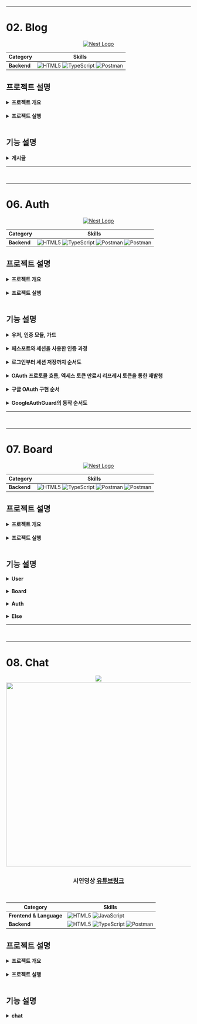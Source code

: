- - -
# 02. Blog

<div align="center">
      <a href="http://nestjs.com/" target="blank"><img src="https://nestjs.com/img/logo-small.svg" width="200" alt="Nest Logo" /></a>

  | **Category** |**Skills**| 
  |-------------|---------|
  |**Backend**| ![HTML5](https://img.shields.io/badge/NestJS-E0234E?style=for-the-badge&logo=NestJS&logoColor=white) ![TypeScript](https://img.shields.io/badge/TypeScript-3178C6?style=for-the-badge&logo=TypeScript&logoColor=white) ![Postman](https://img.shields.io/badge/postman-FF6C37.svg?&style=for-the-badge&logo=postman&logoColor=white)|
</div>

## 프로젝트 설명
<details>
	<summary><b> 프로젝트 개요</b></summary>
    <ul>
        <li>NestJS로 Blog API 만들기, 의존성 주입, 몽고DB 연동하기 연습
        </li>
        <li>Blog글 객체에 대한 생성, 조회, 전체조회, 수정, 삭제, 전체삭제기능 API
        </li>
    </ul>
</details>

<br>

<details>
	<summary><b> 프로젝트 실행</b></summary>

```bash
# Prerequisites: npm, node, MongoDB Connection URL
git clone https://github.com/MpqM/NestJS_Blog.git
cd {project}
npm install
# Change YOUR MONGODB CONNECTION STRING in ./src/app.moudle.ts
# development
npm run start
# watch mode
npm run start:dev
# production mode
npm run start:prod
# unit tests
npm run test
# e2e tests
npm run test:e2e
# test coverage
npm run test:cov
```
</details>

<br>

## 기능 설명
<details>
	<summary><b> 게시글 </b></summary>
    <ul>
        <li>getAllPost(): 모든 블로그 글 가져오기
        </li>
        <li>createPost(): 새로운 블로그 글 작성
        </li>
        <li>getPost(): 특정 ID의 블로그 글 가져오기
        </li>
        <li>deletePost(): 특정 ID의 블로그 글 삭제
        </li>
        <li>deleteAllPost(): 모든 블로그 글 삭제
        </li>
        <li>updatePost(): 특정 ID의 블로그 글 업데이트
        </li>
        <li>postman collection으로 테스트 가능
        </li>
    </ul>
</details>

- - -

<br>

- - -

# 06. Auth
<div align="center">
      <a href="http://nestjs.com/" target="blank"><img src="https://nestjs.com/img/logo-small.svg" width="200" alt="Nest Logo" /></a>

  | **Category** |**Skills**| 
  |-------------|---------|
  |**Backend**| ![HTML5](https://img.shields.io/badge/NestJS-E0234E?style=for-the-badge&logo=NestJS&logoColor=white) ![TypeScript](https://img.shields.io/badge/TypeScript-3178C6?style=for-the-badge&logo=TypeScript&logoColor=white) ![Postman](https://img.shields.io/badge/postman-FF6C37.svg?&style=for-the-badge&logo=postman&logoColor=white) ![Postman](https://img.shields.io/badge/sqlite-003B57.svg?&style=for-the-badge&logo=sqlite&logoColor=white) |
</div>

## 프로젝트 설명
<details>
	<summary><b> 프로젝트 개요</b></summary>
    <ul>
        <li>유저생성, 조회, 전체조회, 수정, 삭제, 전체삭제기능 API 사용자 모듈, Sqlite DB를 이용
        </li>
        <li>파이프로 유효성검증(Validataion Pipe, Guard, class-validator), Guard를 통한 핸드러 메서드 전 인증검증
        </li>
        <li>로그인, 회원가입 API 인증모듈에서 쿠키, 세션과 PassPort(Strategy, Session Serializer)을 사용한 인증 구현
        </li>
        <li>
        OAuth2.0을 활용한 구글 로그인 인증, GoogleAuthGuard를 통해 세션 사용
        </li>
    </ul>
</details>

<br>

<details>
	<summary><b> 프로젝트 실행</b></summary>

```bash
# prerequisites: npm, node, sqlite viewr vscode extension
# execution
git clone https://github.com/MpqM/NestJS_Auth.git
cd {project}
npm install
npm run start
# test
http://localhost:3000/auth/logingoogle
http://localhost:3000/auth/testloginsession
```
</details>

<br>

## 기능 설명
<details>
	<summary><b> 유저, 인증 모듈, 가드</b></summary>
  <p align ="center">
    <img src ="../wiki-images/nestjs/nestjs-auth-1.png"/>
  </p>
</details>
<br>
<details>
	<summary><b> 페스포트와 세션을 사용한 인증 과정</b></summary>
  <p align ="center">
    <img src ="../wiki-images/nestjs/nestjs-auth-2.png"/>
  </p>
</details>
<br>
<details>
	<summary><b> 로그인부터 세션 저장까지 순서도</b></summary>
  <p align ="center">
    <img src ="../wiki-images/nestjs/nestjs-auth-3.png"/>
  </p>
</details>
<br>
<details>
	<summary><b> OAuth 프로토콜 흐름, 엑세스 토큰 만료시 리프레시 토큰을 통한 재발행 </b></summary>
  <p align ="center">
    <img src ="../wiki-images/nestjs/nestjs-auth-4.png"/>
  </p>
</details>
<br>
<details>
	<summary><b> 구글 OAuth 구현 순서 </b></summary>
  <p align ="center">
    <img src ="../wiki-images/nestjs/nestjs-auth-5.png"/>
  </p>
</details>
<br>
<details>
	<summary><b> GoogleAuthGuard의 동작 순서도 </b></summary>
  <p align ="center">
    <img src ="../wiki-images/nestjs/nestjs-auth-6.png"/>
  </p>
</details>

- - -

<br>

- - -

# 07. Board
<div align="center">
      <a href="http://nestjs.com/" target="blank"><img src="https://nestjs.com/img/logo-small.svg" width="200" alt="Nest Logo" /></a>

  | **Category** |**Skills**| 
  |-------------|---------|
  |**Backend**| ![HTML5](https://img.shields.io/badge/NestJS-E0234E?style=for-the-badge&logo=NestJS&logoColor=white) ![TypeScript](https://img.shields.io/badge/TypeScript-3178C6?style=for-the-badge&logo=TypeScript&logoColor=white) ![Postman](https://img.shields.io/badge/postman-FF6C37.svg?&style=for-the-badge&logo=postman&logoColor=white) ![Postman](https://img.shields.io/badge/postgresql-4169E1.svg?&style=for-the-badge&logo=postgresql&logoColor=white)|
</div>

## 프로젝트 설명
<details>
	<summary><b> 프로젝트 개요</b></summary>
    <ul>
        <li>인증된 사용자가 작성한 게시글은 사용자에게 종속된 접근권한 분리형 게시판 서비스
        </li>
        <li>게시글, 유저 API, 관계형 데이터 베이스인 Postgresql로 권한분리 구현
        </li>
        <li>인증 API, Passport(Jwt-Strategy), Jwt accessToken을 사용한 인증 구현
        </li>
    </ul>
</details>

<br>

<details>
	<summary><b> 프로젝트 실행</b></summary>

```bash
# Prerequisites: npm, node, Postgresql
# execution
git clone https://github.com/MpqM/NestJS_Board.git
npm install
npm run start
```

</details>

<br>

## 기능 설명
<details>
	<summary><b> User </b></summary>
    <ul>
        <li>createUser: 사용자 엔티티 생성 및 저장
        </li>
        <li>getUser: 주어진 이메일을 이용해 사용자 조회
        </li>
        <li>getAllUser: 모든 사용자 조회 후 반환
        </li>
        <li>updateUser: 주어진 이메일을 이용해 사용자 조회 후 사용자 객체 비밀번호 해시 후 업데이트
        </li>
        <li>deleteUser: 주어진 이메일을 이용해 사용자 삭제
        </li>
    </ul>
</details>
<br>
<details>
	<summary><b> Board</b></summary>
    <ul>
        <li>createBoard: 게시물 엔티티 생성 및 저장
        </li>
        <li>getBoard: 주어진 ID를 이용해 게시글 조회
        </li>
        <li>getAllBoard: 유저가 가진 모든 게시글 조회
        </li>
        <li>updateBoard: 유저가 가진 게시글 업데이트
        </li>
        <li>deleteBoard: 유저가 가진 게시글을 삭제
        </li>
    </ul>
</details>
<br>
<details>
	<summary><b> Auth</b></summary>
    <ul>
        <li>register: getUser로 사용자 존재여부 확인, 비밀번호 해시화후 createUser에 주입해 사용자 등록
        </li>
        <li>login: getUser로 사용자 존재여부 확인, 비밀번호 비교후 JWT accessToken 생성
        </li>
    </ul>
</details>
<br>
<details>
	<summary><b> Else</b></summary>
    <ul>
        <li>PassPort와 JWT Strategy를 이용한 사용자 인증, Guard를 통한 핸들러 메서드에 전달전 검증
        </li>
        <li>TypeORM 설정과 Entity를 통한 Postgresql 연동
        </li>
        <li>Class-validator, ValidationPipe를 통한 유효성 검증
        </li>
        <li>User와 Board Entity간 관계형성으로 접근권한 분리
        </li>
    </ul>
</details>

- - -

<br>

- - -

# 08. Chat
<div align="center">
  <p align ="center">
    <a href=""><img src ="https://img.shields.io/badge/youtube-FF0000.svg?&style=for-the-badge&logo=youtube&logoColor=white"/></a>
    </br>
    <img width="700" height="500" src="https://user-images.githubusercontent.com/79093184/260901610-e7dab1f5-c9ab-4a7d-be95-96130f604c49.png">
  </p>
    <h3>
    시연영상
      <a href="https://www.youtube.com/watch?v=1UvK-YwjQaA">유튜브링크</a>
    </h3> 
   <br>

   | **Category** |**Skills**| 
   |-------------|---------|
   |**Frontend & Language**| ![HTML5](https://img.shields.io/badge/html-E34F26?style=for-the-badge&logo=html5&logoColor=white) ![JavaScript](https://img.shields.io/badge/javascript-F7DF1E?style=for-the-badge&logo=javascript&logoColor=white)
   |**Backend**| ![HTML5](https://img.shields.io/badge/NestJS-E0234E?style=for-the-badge&logo=NestJS&logoColor=white) ![TypeScript](https://img.shields.io/badge/TypeScript-3178C6?style=for-the-badge&logo=TypeScript&logoColor=white) ![Postman](https://img.shields.io/badge/postman-FF6C37.svg?&style=for-the-badge&logo=postman&logoColor=white)

</div>

## 프로젝트 설명
<details>
	<summary><b> 프로젝트 개요</b></summary>
    <ul>
        <li>웹소켓을 사용한 실시간 채팅 구현
        </li>
        <li>NestJS, 웹소켓 게이트웨이를 통해 서버와 클라이언트간 양방향 통신 지원
        </li>
    </ul>
</details>

<br>

<details>
	<summary><b> 프로젝트 실행</b></summary>

  ```bash
  # prerequisites: npm, node
  # execution
  git clone https://github.com/MpqM/NestJS_Auth.git
  cd {project}
  npm install
  npm run start
  ```
</details>

<br>

## 기능 설명
<details>
	<summary><b> chat </b></summary>
  <p align ="center">
    <img src ="../wiki-images/nestjs/nestjs-chat-2.png"/>
  </p>
</details>
